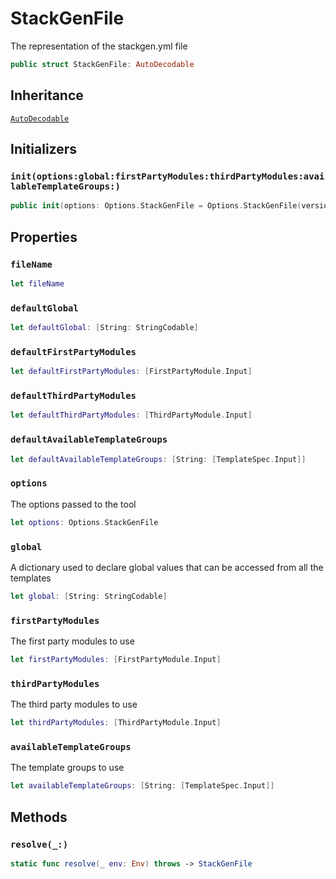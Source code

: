 # StackGenFile

The representation of the stackgen.yml file

``` swift
public struct StackGenFile: AutoDecodable
```

## Inheritance

[`AutoDecodable`](AutoDecodable.md)

## Initializers

### `init(options:global:firstPartyModules:thirdPartyModules:availableTemplateGroups:)`

``` swift
public init(options: Options.StackGenFile = Options.StackGenFile(version: VERSION), global: [String: StringCodable] = defaultGlobal, firstPartyModules: [FirstPartyModule.Input] = defaultFirstPartyModules, thirdPartyModules: [ThirdPartyModule.Input] = defaultThirdPartyModules, availableTemplateGroups: [String: [TemplateSpec.Input]] = defaultAvailableTemplateGroups)
```

## Properties

### `fileName`

``` swift
let fileName
```

### `defaultGlobal`

``` swift
let defaultGlobal: [String: StringCodable]
```

### `defaultFirstPartyModules`

``` swift
let defaultFirstPartyModules: [FirstPartyModule.Input]
```

### `defaultThirdPartyModules`

``` swift
let defaultThirdPartyModules: [ThirdPartyModule.Input]
```

### `defaultAvailableTemplateGroups`

``` swift
let defaultAvailableTemplateGroups: [String: [TemplateSpec.Input]]
```

### `options`

The options passed to the tool

``` swift
let options: Options.StackGenFile
```

### `global`

A dictionary used to declare global values that can be accessed from all the templates

``` swift
let global: [String: StringCodable]
```

### `firstPartyModules`

The first party modules to use

``` swift
let firstPartyModules: [FirstPartyModule.Input]
```

### `thirdPartyModules`

The third party modules to use

``` swift
let thirdPartyModules: [ThirdPartyModule.Input]
```

### `availableTemplateGroups`

The template groups to use

``` swift
let availableTemplateGroups: [String: [TemplateSpec.Input]]
```

## Methods

### `resolve(_:)`

``` swift
static func resolve(_ env: Env) throws -> StackGenFile
```

